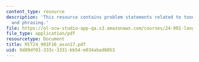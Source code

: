 ```yaml
---
content_type: resource
description: 'This resource contains problem statements related to tone III: intonation
  and phrasing.'
file: https://ol-ocw-studio-app-qa.s3.amazonaws.com/courses/24-901-language-and-its-structure-i-phonology-fall-2010/9d89df01333c3331bb54e034abad6053_MIT24_901F10_assn17.pdf
file_type: application/pdf
resourcetype: Document
title: MIT24_901F10_assn17.pdf
uid: 9d89df01-333c-3331-bb54-e034abad6053
---
```

